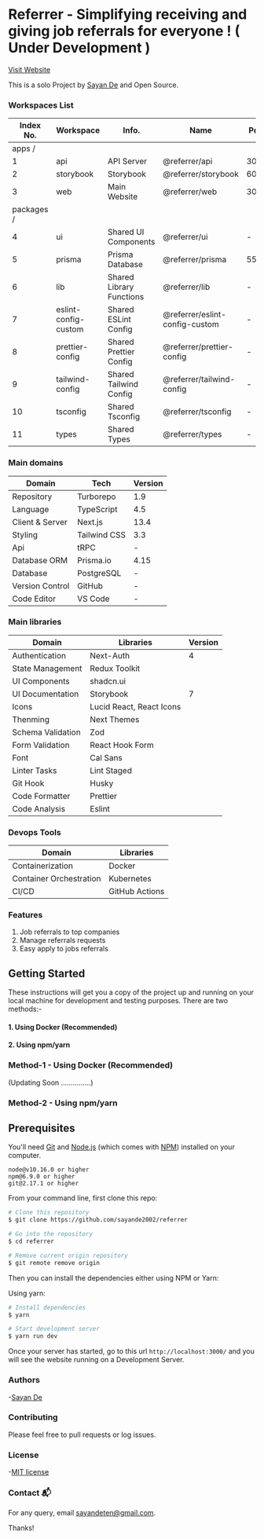 # Referrer - Simplifying receiving and giving job referrals for everyone ! ( Under Development )

[Visit Website](https://referrer-web.vercel.app/)

This is a solo Project by [Sayan De](https://github.com/sayande2002) and Open Source.

### Workspaces List

| Index No.  | Workspace            | Info.                    | Name                           | Port |
| ---------- | -------------------- | ------------------------ | ------------------------------ | ---- |
| apps /     |
| 1          | api                  | API Server               | @referrer/api                  | 3001 |
| 2          | storybook            | Storybook                | @referrer/storybook            | 6006 |
| 3          | web                  | Main Website             | @referrer/web                  | 3000 |
| packages / |
| 4          | ui                   | Shared UI Components     | @referrer/ui                   | -    |
| 5          | prisma               | Prisma Database          | @referrer/prisma               | 5555 |
| 6          | lib                  | Shared Library Functions | @referrer/lib                  | -    |
| 7          | eslint-config-custom | Shared ESLint Config     | @referrer/eslint-config-custom | -    |
| 8          | prettier-config      | Shared Prettier Config   | @referrer/prettier-config      | -    |
| 9          | tailwind-config      | Shared Tailwind Config   | @referrer/tailwind-config      | -    |
| 10         | tsconfig             | Shared Tsconfig          | @referrer/tsconfig             | -    |
| 11         | types                | Shared Types             | @referrer/types                | -    |

### Main domains

| Domain          | Tech         | Version |
| --------------- | ------------ | ------- |
| Repository      | Turborepo    | 1.9     |
| Language        | TypeScript   | 4.5     |
| Client & Server | Next.js      | 13.4    |
| Styling         | Tailwind CSS | 3.3     |
| Api             | tRPC         | -       |
| Database ORM    | Prisma.io    | 4.15    |
| Database        | PostgreSQL   | -       |
| Version Control | GitHub       | -       |
| Code Editor     | VS Code      | -       |

### Main libraries

| Domain            | Libraries                | Version |
| ----------------- | ------------------------ | ------- |
| Authentication    | Next-Auth                | 4       |
| State Management  | Redux Toolkit            |         |
| UI Components     | shadcn.ui                |         |
| UI Documentation  | Storybook                | 7       |
| Icons             | Lucid React, React Icons |         |
| Thenming          | Next Themes              |         |
| Schema Validation | Zod                      |         |
| Form Validation   | React Hook Form          |         |
| Font              | Cal Sans                 |         |
| Linter Tasks      | Lint Staged              |         |
| Git Hook          | Husky                    |         |
| Code Formatter    | Prettier                 |         |
| Code Analysis     | Eslint                   |         |

### Devops Tools

| Domain                  | Libraries      |
| ----------------------- | -------------- |
| Containerization        | Docker         |
| Container Orchestration | Kubernetes     |
| CI/CD                   | GitHub Actions |

### Features

1. Job referrals to top companies
2. Manage referrals requests
3. Easy apply to jobs referrals

## Getting Started

These instructions will get you a copy of the project up and running on your local machine for development and testing purposes.
There are two methods:-

#### 1. Using Docker (Recommended)

#### 2. Using npm/yarn

### Method-1 - Using Docker (Recommended)

(Updating Soon ...............)

### Method-2 - Using npm/yarn

## Prerequisites

You'll need [Git](https://git-scm.com) and [Node.js](https://nodejs.org/en/download/) (which comes with [NPM](http://npmjs.com)) installed on your computer.

```
node@v10.16.0 or higher
npm@6.9.0 or higher
git@2.17.1 or higher
```

From your command line, first clone this repo:

```bash
# Clone this repository
$ git clone https://github.com/sayande2002/referrer

# Go into the repository
$ cd referrer

# Remove current origin repository
$ git remote remove origin
```

Then you can install the dependencies either using NPM or Yarn:

Using yarn:

```bash
# Install dependencies
$ yarn

# Start development server
$ yarn run dev
```

Once your server has started, go to this url `http://localhost:3000/` and you will see the website running on a Development Server.

### Authors

-[Sayan De](https://github.com/sayande2002)

### Contributing

Please feel free to pull requests or log issues.

### License

-[MIT license](LICENSE)

### Contact 📬

For any query, email sayandeten@gmail.com.

Thanks!
